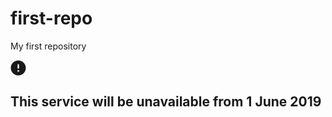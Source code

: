 # first-repo
 My first repository

 <div class="moj-banner moj-banner--information" role="region" aria-label="information">

  <svg class="moj-banner__icon" fill="currentColor" role="presentation" focusable="false" xmlns="http://www.w3.org/2000/svg" viewBox="0 0 25 25" height="25" width="25">
    <path d="M13.7,18.5h-2.4v-2.4h2.4V18.5z M12.5,13.7c-0.7,0-1.2-0.5-1.2-1.2V7.7c0-0.7,0.5-1.2,1.2-1.2s1.2,0.5,1.2,1.2v4.8
	C13.7,13.2,13.2,13.7,12.5,13.7z M12.5,0.5c-6.6,0-12,5.4-12,12s5.4,12,12,12s12-5.4,12-12S19.1,0.5,12.5,0.5z" />
  </svg>

  <div class="moj-banner__message">
    <h2 class="govuk-heading-m">This service will be unavailable from 1 June 2019</h2>
  </div>

</div>
